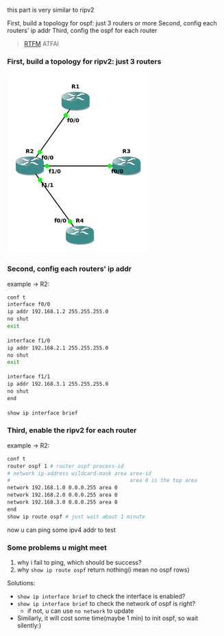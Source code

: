 this part is very similar to ripv2

First, build a topology for ospf: just 3 routers or more
Second, config each routers' ip addr
Third, config the ospf for each router

> [RTFM](https://www.cisco.com/c/en/us/td/docs/ios-xml/ios/iproute_ospf/configuration/xe-16/iro-xe-16-book/iro-cfg.html) ATFAI


### First, build a topology for ripv2: just 3 routers
![ospf-topology](./pics/ospf-topology.png)

### Second, config each routers' ip addr

example -> R2:
```bash
conf t
interface f0/0
ip addr 192.168.1.2 255.255.255.0
no shut
exit

interface f1/0
ip addr 192.168.2.1 255.255.255.0
no shut
exit

interface f1/1
ip addr 192.168.3.1 255.255.255.0
no shut
end

show ip interface brief
```

### Third, enable the ripv2 for each router
example -> R2:
```bash
conf t
router ospf 1 # router ospf process-id
# network ip-address wildcard-mask area area-id
#                                       area 0 is the top area
network 192.168.1.0 0.0.0.255 area 0
network 192.168.2.0 0.0.0.255 area 0
network 192.168.3.0 0.0.0.255 area 0
end
show ip route ospf # just wait about 1 minute
```

now u can ping some ipv4 addr to test

### Some problems u might meet
1. why i fail to ping, which should be success?
2. why `show ip route ospf` return nothing(i mean no ospf rows)

Solutions:
- `show ip interface brief` to check the interface is enabled?
- `show ip interface brief` to check the network of ospf is right?
  - if not, u can use `no network` to update
- Similarly, it will cost some time(maybe 1 min) to init ospf, so wait silently:)
